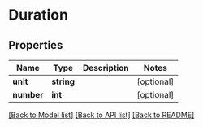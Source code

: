 # Duration

## Properties
Name | Type | Description | Notes
------------ | ------------- | ------------- | -------------
**unit** | **string** |  | [optional] 
**number** | **int** |  | [optional] 

[[Back to Model list]](../../README.md#documentation-for-models) [[Back to API list]](../../README.md#documentation-for-api-endpoints) [[Back to README]](../../README.md)

